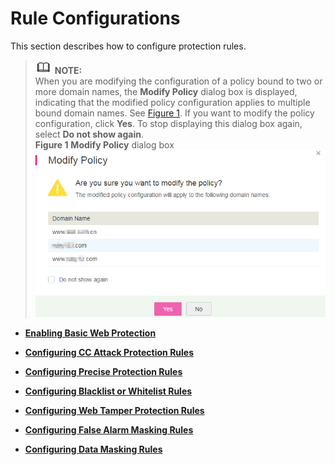 # Rule Configurations<a name="EN-US_TOPIC_0193630237"></a>

This section describes how to configure protection rules.

>![](public_sys-resources/icon-note.gif) **NOTE:**   
>When you are modifying the configuration of a policy bound to two or more domain names, the  **Modify Policy**  dialog box is displayed, indicating that the modified policy configuration applies to multiple bound domain names. See  [Figure 1](#fig10336172412375). If you want to modify the policy configuration, click  **Yes**. To stop displaying this dialog box again, select  **Do not show again**.  
>**Figure  1** **Modify Policy**  dialog box<a name="fig10336172412375"></a>    
>![](figures/modify-policy-dialog-box.png "modify-policy-dialog-box")  

-   **[Enabling Basic Web Protection](enabling-basic-web-protection.md)**  

-   **[Configuring CC Attack Protection Rules](configuring-cc-attack-protection-rules.md)**  

-   **[Configuring Precise Protection Rules](configuring-precise-protection-rules.md)**  

-   **[Configuring Blacklist or Whitelist Rules](configuring-blacklist-or-whitelist-rules.md)**  

-   **[Configuring Web Tamper Protection Rules](configuring-web-tamper-protection-rules.md)**  

-   **[Configuring False Alarm Masking Rules](configuring-false-alarm-masking-rules.md)**  

-   **[Configuring Data Masking Rules](configuring-data-masking-rules.md)**  


